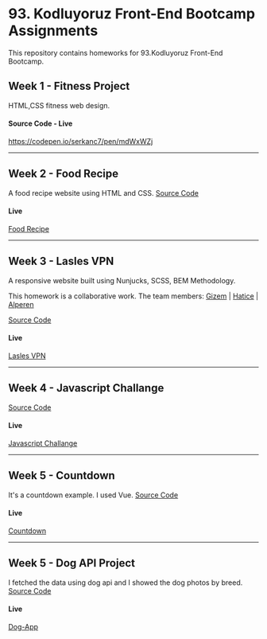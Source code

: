 # 93. Kodluyoruz Front-End Bootcamp Assignments
This repository contains homeworks for 93.Kodluyoruz Front-End Bootcamp.
## Week 1 - Fitness Project
HTML,CSS fitness web design.
#### Source Code - Live
https://codepen.io/serkanc7/pen/mdWxWZj

---
## Week 2 - Food Recipe
A food recipe website using HTML and CSS.
[Source Code](https://github.com/serkanc7/Kodluyoruz-Front-end-Bootcamp/tree/main/week2-food-recipe)
#### Live
[Food Recipe](https://food-recipe-web.netlify.app/)

---
## Week 3 - Lasles VPN
A responsive website built using Nunjucks, SCSS, BEM Methodology.

This homework is a collaborative work. 
The team members:
[Gizem](https://github.com/gizemnkorkmaz) | [Hatice](https://github.com/Haticesurumlu) | [Alperen](https://github.com/git-Alp)

[Source Code](https://github.com/serkanc7/Lasles-VPN)
#### Live
[Lasles VPN](https://lasles-vpn-e.netlify.app/#)

---
## Week 4 - Javascript Challange
[Source Code](https://github.com/serkanc7/Kodluyoruz-Front-end-Bootcamp/tree/main/week4-javascript-challange)
#### Live
[Javascript Challange](https://js-data-challange.netlify.app)

---
## Week 5 - Countdown
It's a countdown example. I used Vue.
[Source Code](https://github.com/serkanc7/countdown)
#### Live
[Countdown](https://countdown-vue3.netlify.app/)

---
## Week 5 - Dog API Project
I fetched the data using dog api and I showed the dog photos by breed.
[Source Code](https://github.com/serkanc7/dog-api-project)
#### Live
[Dog-App](https://dog-api-project.netlify.app/)

